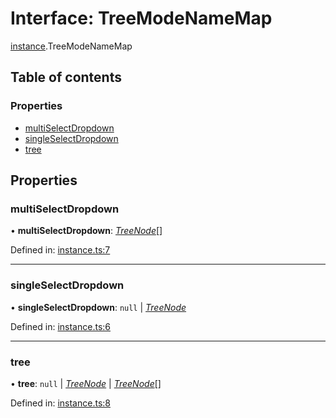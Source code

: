 # Interface: TreeModeNameMap

[instance](../modules/instance.md).TreeModeNameMap

## Table of contents

### Properties

- [multiSelectDropdown](instance.treemodenamemap.md#multiselectdropdown)
- [singleSelectDropdown](instance.treemodenamemap.md#singleselectdropdown)
- [tree](instance.treemodenamemap.md#tree)

## Properties

### multiSelectDropdown

• **multiSelectDropdown**: [*TreeNode*](tree_node.treenode.md)[]

Defined in: [instance.ts:7](https://github.com/ckotzbauer/simple-tree-component/blob/631084e/src/types/instance.ts#L7)

___

### singleSelectDropdown

• **singleSelectDropdown**: ``null`` \| [*TreeNode*](tree_node.treenode.md)

Defined in: [instance.ts:6](https://github.com/ckotzbauer/simple-tree-component/blob/631084e/src/types/instance.ts#L6)

___

### tree

• **tree**: ``null`` \| [*TreeNode*](tree_node.treenode.md) \| [*TreeNode*](tree_node.treenode.md)[]

Defined in: [instance.ts:8](https://github.com/ckotzbauer/simple-tree-component/blob/631084e/src/types/instance.ts#L8)
